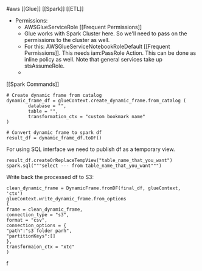 #aws [[Glue]]  [[Spark]]  [[ETL]]


* Permissions: 
	* AWSGlueServiceRole [[Frequent Permissions]]
	* Glue works with Spark Cluster here. So we'll need to pass on the permissions to the cluster as well.
	* For this: AWSGlueServiceNotebookRoleDefault [[Frequent Permissions]]. This needs iam:PassRole Action. This can be done as inline policy as well. Note that general services take up stsAssumeRole.
	*


[[Spark Commands]]

```
# Create dynamic frame from catalog
dynamic_frame_df = glueContext.create_dynamic_frame.from_catalog (
		database = "",
		table = "",
		transformation_ctx = "custom bookmark name"
)

```


 ```
 # Convert dynamic frame to spark df
 result_df = dynamic_frame_df.toDF()
```


For using SQL interface we need to publish df as a temporary view.

```
result_df.createOrReplaceTempView("table_name_that_you_want")
spark.sql("""select --- from table_name_that_you_want""")
```


Write back the processed df to S3:
```
clean_dynamic_frame = DynamicFrame.fromDF(final_df, glueContext, 'ctx')
glueContext.write_dynamic_frame.from_options
(
frame = clean_dynamic_frame,
connection_type = "s3",
format = "csv",
connection_options = {
"path":"s3 folder parh",
"partitionKeys":[]
},
transformaion_ctx = "xtc"
)
```


f